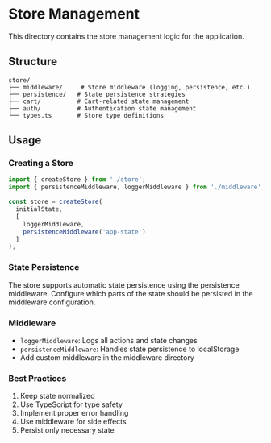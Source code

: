 # Store Management

This directory contains the store management logic for the application.

## Structure

```
store/
├── middleware/     # Store middleware (logging, persistence, etc.)
├── persistence/   # State persistence strategies
├── cart/          # Cart-related state management
├── auth/          # Authentication state management
└── types.ts       # Store type definitions
```

## Usage

### Creating a Store

```typescript
import { createStore } from './store';
import { persistenceMiddleware, loggerMiddleware } from './middleware';

const store = createStore(
  initialState,
  [
    loggerMiddleware,
    persistenceMiddleware('app-state')
  ]
);
```

### State Persistence

The store supports automatic state persistence using the persistence middleware.
Configure which parts of the state should be persisted in the middleware configuration.

### Middleware

- `loggerMiddleware`: Logs all actions and state changes
- `persistenceMiddleware`: Handles state persistence to localStorage
- Add custom middleware in the middleware directory

### Best Practices

1. Keep state normalized
2. Use TypeScript for type safety
3. Implement proper error handling
4. Use middleware for side effects
5. Persist only necessary state
